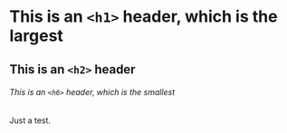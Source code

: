# This is an `<h1>` header, which is the largest

## This is an `<h2>` header

###### This is an `<h6>` header, which is the smallest
Just a test.
